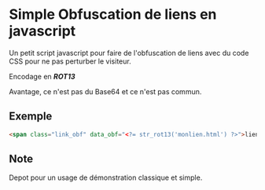 # Simple Obfuscation de liens en javascript
Un petit script javascript pour faire de l'obfuscation de liens avec du code CSS pour ne pas perturber le visiteur.

Encodage en ***ROT13***

Avantage, ce n'est pas du Base64 et ce n'est pas commun.

## Exemple
```html
<span class="link_obf" data_obf="<?= str_rot13('monlien.html') ?>">lien obfusqué</span>
```
## Note
Depot pour un usage de démonstration classique et simple.